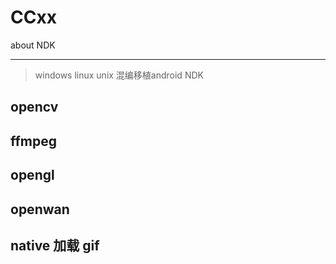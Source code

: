 # CCxx
about NDK

---

> windows linux unix 混编移植android NDK

## opencv

## ffmpeg

## opengl

## openwan

## native 加载 gif

